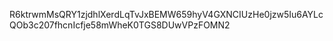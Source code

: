 R6ktrwmMsQRY1zjdhlXerdLqTvJxBEMW659hyV4GXNCIUzHe0jzw5Iu6AYLcQOb3c207fhcnIcfje58mWheK0TGS8DUwVPzFOMN2